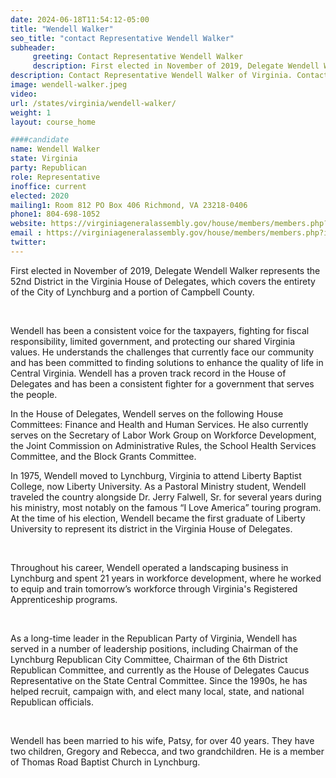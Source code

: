 ```yaml
---
date: 2024-06-18T11:54:12-05:00
title: "Wendell Walker"
seo_title: "contact Representative Wendell Walker"
subheader:
     greeting: Contact Representative Wendell Walker
     description: First elected in November of 2019, Delegate Wendell Walker represents the 52nd District in the Virginia House of Delegates, which covers the entirety of the City of Lynchburg and a portion of Campbell County.
description: Contact Representative Wendell Walker of Virginia. Contact information for Wendell Walker includes email address, phone number, and mailing address.
image: wendell-walker.jpeg
video:
url: /states/virginia/wendell-walker/
weight: 1
layout: course_home

####candidate
name: Wendell Walker
state: Virginia
party: Republican
role: Representative
inoffice: current
elected: 2020
mailing1: Room 812 PO Box 406 Richmond, VA 23218-0406
phone1: 804-698-1052
website: https://virginiageneralassembly.gov/house/members/members.php?id=H0325/
email : https://virginiageneralassembly.gov/house/members/members.php?id=H0325/
twitter: 
---
```

First elected in November of 2019, Delegate Wendell Walker represents the 52nd District in the Virginia House of Delegates, which covers the entirety of the City of Lynchburg and a portion of Campbell County.

​

Wendell has been a consistent voice for the taxpayers, fighting for fiscal responsibility, limited government, and protecting our shared Virginia values. He understands the challenges that currently face our community and has been committed to finding solutions to enhance the quality of life in Central Virginia. Wendell has a proven track record in the House of Delegates and has been a consistent fighter for a government that serves the people.

 

In the House of Delegates, Wendell serves on the following House Committees: Finance and Health and Human Services. He also currently serves on the Secretary of Labor Work Group on Workforce Development, the Joint Commission on Administrative Rules, the School Health Services Committee, and the Block Grants Committee.

In 1975, Wendell moved to Lynchburg, Virginia to attend Liberty Baptist College, now Liberty University. As a Pastoral Ministry student, Wendell traveled the country alongside Dr. Jerry Falwell, Sr. for several years during his ministry, most notably on the famous “I Love America” touring program. At the time of his election, Wendell became the first graduate of Liberty University to represent its district in the Virginia House of Delegates.

​

Throughout his career, Wendell operated a landscaping business in Lynchburg and spent 21 years in workforce development, where he worked to equip and train tomorrow’s workforce through Virginia's Registered Apprenticeship programs.

​

As a long-time leader in the Republican Party of Virginia, Wendell has served in a number of leadership positions, including Chairman of the Lynchburg Republican City Committee, Chairman of the 6th District Republican Committee, and currently as the House of Delegates Caucus Representative on the State Central Committee. Since the 1990s, he has helped recruit, campaign with, and elect many local, state, and national Republican officials.

​

Wendell has been married to his wife, Patsy, for over 40 years. They have two children, Gregory and Rebecca, and two grandchildren. He is a member of Thomas Road Baptist Church in Lynchburg.
